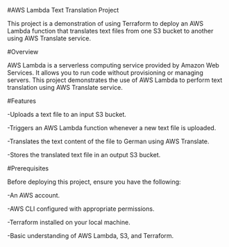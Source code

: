 #AWS Lambda Text Translation Project

This project is a demonstration of using Terraform to deploy an AWS Lambda function that translates text files from one S3 bucket to another using AWS Translate service.

#Overview

AWS Lambda is a serverless computing service provided by Amazon Web Services. It allows you to run code without provisioning or managing servers. This project demonstrates the use of AWS Lambda to perform text translation using AWS Translate service.

#Features

-Uploads a text file to an input S3 bucket.

-Triggers an AWS Lambda function whenever a new text file is uploaded.

-Translates the text content of the file to German using AWS Translate.

-Stores the translated text file in an output S3 bucket.

#Prerequisites

Before deploying this project, ensure you have the following:

-An AWS account.

-AWS CLI configured with appropriate permissions.

-Terraform installed on your local machine.

-Basic understanding of AWS Lambda, S3, and Terraform.
